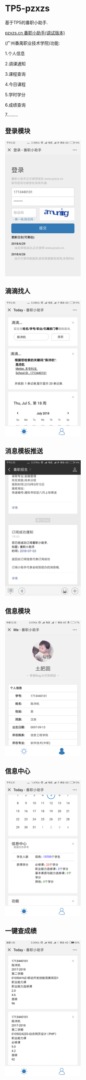 # TP5-pzxzs

基于TP5的番职小助手.

[pzxzs.cn 番职小助手(调试版本)](www.pzxzs.cn)

(广州番禺职业技术学院)功能:

1.个人信息

2.调课通知

3.课程查询

4.今日课程

5.学时学分

6.成绩查询

7.........

## 登录模块

<img src="./images/登录模块.png" width="50%"/>

## 滴滴找人

<img src="./images/滴滴找人.png" width="50%"/>

## 消息模板推送

<img src="./images/消息模板推送.png" width="50%"/>

## 信息模块

<img src="./images/信息模块.png" width="50%"/>

## 信息中心

<img src="./images/信息中心.png" width="50%"/>

## 一键查成绩

<img src="./images/一键查成绩.png" width="50%"/>
